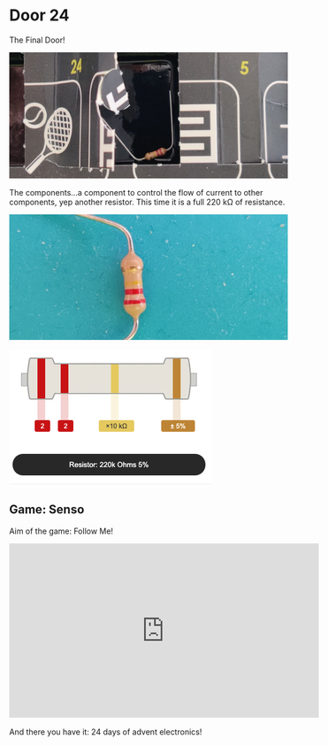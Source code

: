 # Door 24

The Final Door!

![door](door.jpg)

The components...a component to control the flow of current to other components, yep another resistor. This time it is a full 220 k&#8486; of resistance.

![components](components.jpg)

![resist220k](resist220k.png)

## Game: Senso

Aim of the game: Follow Me!

<iframe width="560" height="315" src="https://www.youtube.com/embed/QkMOI_oS4Is" frameborder="0" allow="accelerometer; autoplay; encrypted-media; gyroscope; picture-in-picture" allowfullscreen></iframe>

And there you have it: 24 days of advent electronics!
